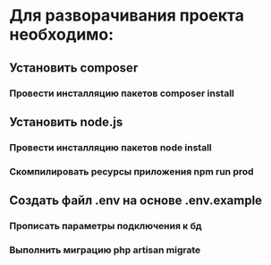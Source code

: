 # Для разворачивания проекта необходимо:
## Установить composer
### Провести инсталляцию пакетов composer install
## Установить node.js
### Провести инсталляцию пакетов node install
### Скомпилировать ресурсы приложения npm run prod
## Создать файл .env на основе .env.example
### Прописать параметры подключения к бд
### Выполнить миграцию php artisan migrate